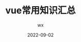 ---
title: vue常用知识汇总
author: wx
date: '2022-09-02'
showAccessNumber: true,
categories:
  - 知识积累
tag: 
  - 知识汇总
  - VUE
---